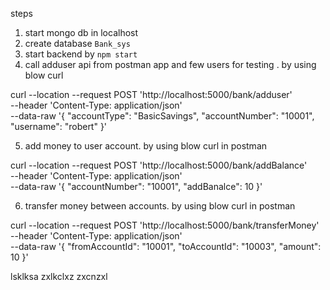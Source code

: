 steps 
1. start mongo db in localhost 
2. create database `Bank_sys` 
3. start backend by `npm start`
4. call adduser api from postman app and few users for testing . by using blow curl 

curl --location --request POST 'http://localhost:5000/bank/adduser' \
--header 'Content-Type: application/json' \
--data-raw '{
    "accountType": "BasicSavings",
    "accountNumber": "10001",
    "username": "robert"
}'


5. add money to user account. by using blow curl in postman 

curl --location --request POST 'http://localhost:5000/bank/addBalance' \
--header 'Content-Type: application/json' \
--data-raw '{
    "accountNumber": "10001",
    "addBanalce": 10
}'

6.  transfer money between accounts. by using blow curl in postman 

curl --location --request POST 'http://localhost:5000/bank/transferMoney' \
--header 'Content-Type: application/json' \
--data-raw '{
    "fromAccountId": "10001",
    "toAccountId": "10003",
    "amount": 10
}'

lsklksa
zxlkclxz
zxcnzxl
